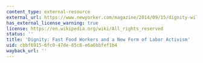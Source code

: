 ```yaml
---
content_type: external-resource
external_url: https://www.newyorker.com/magazine/2014/09/15/dignity-william-finnegan
has_external_license_warning: true
license: https://en.wikipedia.org/wiki/All_rights_reserved
status: ''
title: 'Dignity: Fast Food Workers and a New Form of Labor Activism'
uid: cbbf6915-6fc0-47de-85c8-e6a6bbfef1b4
wayback_url: ''
---
```

